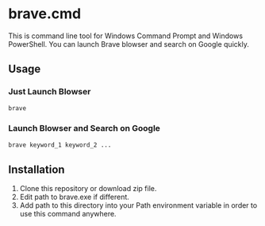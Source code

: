 # brave.cmd
This is command line tool for Windows Command Prompt and Windows PowerShell.
You can launch Brave blowser and search on Google quickly.

## Usage
### Just Launch Blowser
```cmd
brave
```

### Launch Blowser and Search on Google
```cmd
brave keyword_1 keyword_2 ...
```

## Installation
1. Clone this repository or download zip file.
2. Edit path to brave.exe if different.
3. Add path to this directory into your Path environment variable in order to use this command anywhere.
